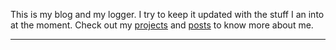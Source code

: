 This is my blog and my logger. I try to keep it updated with the stuff I an into at the moment. Check out my [projects](lucifer-dev/projects) and [posts](lucifer-dev/blog) to know more about me.

---
